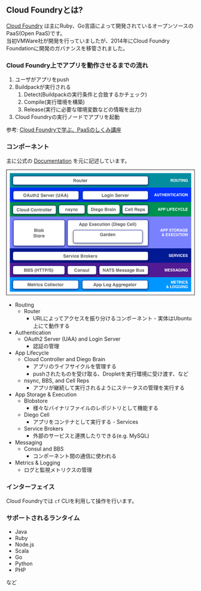## Cloud Foundryとは?

[Cloud Foundry](https://www.cloudfoundry.org/) は主にRuby、Go言語によって開発されているオープンソースのPaaS(Open PaaS)です。  
当初VMWare社が開発を行っていましたが、2014年にCloud Foundry Foundationに開発のガバナンスを移管されました。

### Cloud Foundry上でアプリを動作させるまでの流れ

1. ユーザがアプリをpush
2. Buildpackが実行される
    1. Detect(Buildpackの実行条件と合致するかチェック)
    2. Compile(実行環境を構築)
    3. Release(実行に必要な環境変数などの情報を出力)
3. Cloud Foundryの実行ノードでアプリを起動

参考: [Cloud Foundryで学ぶ、PaaSのしくみ講座](https://www.slideshare.net/jacopen/paas-for-beginners)

### コンポーネント

主に公式の [Documentation](http://docs.cloudfoundry.org/concepts/architecture/index.html) を元に記述しています。  

![architecture_block](../img/cf_architecture_block.png)

- Routing
    - Router
        - URLによってアクセスを振り分けるコンポーネント - 実体はUbuntu上にて動作する
- Authentication
    - OAuth2 Server (UAA) and Login Server
        - 認証の管理
- App Lifecycle
    - Cloud Controller and Diego Brain
        - アプリのライフサイクルを管理する
        - pushされたものを受け取る、Dropletを実行環境に受け渡す、など
    - nsync, BBS, and Cell Reps
        - アプリが継続して実行されるようにステータスの管理を実行する
- App Storage & Execution
    - Blobstore
        - 様々なバイナリファイルのレポジトリとして機能する
    - Diego Cell
        - アプリをコンテナとして実行する - Services
    - Service Brokers
        - 外部のサービスと連携したりできる(e.g. MySQL)
- Messaging
    - Consul and BBS
        - コンポーネント間の通信に使われる
- Metrics & Logging
    - ログと監視メトリクスの管理

### インターフェイス

Cloud Foundryでは `cf` CLIを利用して操作を行います。

### サポートされるランタイム

* Java
* Ruby
* Node.js
* Scala
* Go
* Python
* PHP

など
